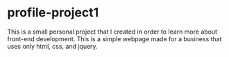 # profile-project1

This is a small personal project that I created in order to learn more about front-end development. This is a simple webpage made for a business that uses only html, css, and jquery.
